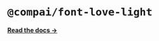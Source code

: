 # `@compai/font-love-light`

[**Read the docs &rarr;**](https://components.ai/docs/typefaces/love-light)
